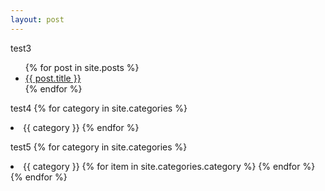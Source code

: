 ```yaml
---
layout: post
---
```

test3

<ul>
  {% for post in site.posts %}
    <li>
      <a href="{{ post.url }}">{{ post.title }}</a>
    </li>
  {% endfor %}
</ul>


test4 {% for category in site.categories %}
      <li>{{ category }}
    {% endfor %}



test5 {% for category in site.categories %}
      <li>{{ category }}
    {% for item in site.categories.category %}
    {% endfor %}
    {% endfor %}


